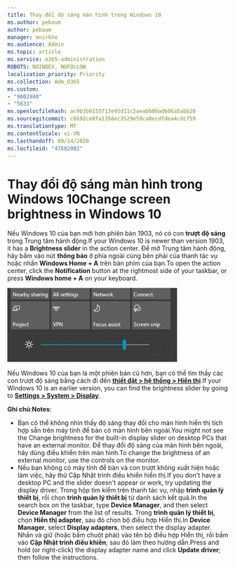 ```yaml
---
title: Thay đổi độ sáng màn hình trong Windows 10
ms.author: pebaum
author: pebaum
manager: mnirkhe
ms.audience: Admin
ms.topic: article
ms.service: o365-administration
ROBOTS: NOINDEX, NOFOLLOW
localization_priority: Priority
ms.collection: Adm_O365
ms.custom:
- "9002940"
- "5633"
ms.openlocfilehash: ac9b3b6155713e95d11c2aeab600ad686a5abb20
ms.sourcegitcommit: c6692ce0fa1358ec3529e59ca0ecdfdea4cdc759
ms.translationtype: MT
ms.contentlocale: vi-VN
ms.lasthandoff: 09/14/2020
ms.locfileid: "47682002"
---
```

# <a name="change-screen-brightness-in-windows-10"></a><span data-ttu-id="6c309-102">Thay đổi độ sáng màn hình trong Windows 10</span><span class="sxs-lookup"><span data-stu-id="6c309-102">Change screen brightness in Windows 10</span></span>

<span data-ttu-id="6c309-103">Nếu Windows 10 của bạn mới hơn phiên bản 1903, nó có con **trượt độ sáng** trong Trung tâm hành động.</span><span class="sxs-lookup"><span data-stu-id="6c309-103">If your Windows 10 is newer than version 1903, it has a **Brightness slider** in the action center.</span></span> <span data-ttu-id="6c309-104">Để mở Trung tâm hành động, hãy bấm vào nút **thông báo** ở phía ngoài cùng bên phải của thanh tác vụ hoặc nhấn **Windows Home + A** trên bàn phím của bạn.</span><span class="sxs-lookup"><span data-stu-id="6c309-104">To open the action center, click the **Notification** button at the rightmost side of your taskbar, or press **Windows home + A** on your keyboard.</span></span>

![Con trượt độ sáng](media/brightness-slider.png)

<span data-ttu-id="6c309-106">Nếu Windows 10 của bạn là một phiên bản cũ hơn, bạn có thể tìm thấy các con trượt độ sáng bằng cách đi đến **[thiết đặt > hệ thống > Hiển thị](ms-settings:display?activationSource=GetHelp)**.</span><span class="sxs-lookup"><span data-stu-id="6c309-106">If your Windows 10 is an earlier version, you can find the brightness slider by going to **[Settings > System > Display](ms-settings:display?activationSource=GetHelp)**.</span></span>

<span data-ttu-id="6c309-107">**Ghi chú**:</span><span class="sxs-lookup"><span data-stu-id="6c309-107">**Notes**:</span></span>

- <span data-ttu-id="6c309-108">Bạn có thể không nhìn thấy độ sáng thay đổi cho màn hình hiển thị tích hợp sẵn trên máy tính để bàn có màn hình bên ngoài.</span><span class="sxs-lookup"><span data-stu-id="6c309-108">You might not see the Change brightness for the built-in display slider on desktop PCs that have an external monitor.</span></span> <span data-ttu-id="6c309-109">Để thay đổi độ sáng của màn hình bên ngoài, hãy dùng điều khiển trên màn hình.</span><span class="sxs-lookup"><span data-stu-id="6c309-109">To change the brightness of an external monitor, use the controls on the monitor.</span></span>
- <span data-ttu-id="6c309-110">Nếu bạn không có máy tính để bàn và con trượt không xuất hiện hoặc làm việc, hãy thử Cập Nhật trình điều khiển hiển thị.</span><span class="sxs-lookup"><span data-stu-id="6c309-110">If you don't have a desktop PC and the slider doesn't appear or work, try updating the display driver.</span></span> <span data-ttu-id="6c309-111">Trong hộp tìm kiếm trên thanh tác vụ, nhập **trình quản lý thiết bị**, rồi chọn **trình quản lý thiết bị** từ danh sách kết quả.</span><span class="sxs-lookup"><span data-stu-id="6c309-111">In the search box on the taskbar, type **Device Manager**, and then select **Device Manager** from the list of results.</span></span> <span data-ttu-id="6c309-112">Trong **trình quản lý thiết bị**, chọn **Hiển thị adapter**, sau đó chọn bộ điều hợp Hiển thị.</span><span class="sxs-lookup"><span data-stu-id="6c309-112">In **Device Manager**, select **Display adapters**, then select the display adapter.</span></span> <span data-ttu-id="6c309-113">Nhấn và giữ (hoặc bấm chuột phải) vào tên bộ điều hợp Hiển thị, rồi bấm vào **Cập Nhật trình điều khiển**; sau đó làm theo hướng dẫn.</span><span class="sxs-lookup"><span data-stu-id="6c309-113">Press and hold (or right-click) the display adapter name and click **Update driver**; then follow the instructions.</span></span>
